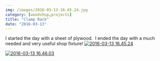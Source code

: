 ```yaml
---
img: /images/2016-03-13-16.45.24.jpg
category: [woodshop,projects]
title: "Clamp Rack"
date: "2016-03-13"
---
```


I started the day with a sheet of plywood.  I ended the day with a much needed and very useful shop fixture! [![2016-03-13 16.45.24](/images/2016-03-13-16.45.24.jpg)](http://blog.duanemcguire.com/wp-content/uploads/2016/03/2016-03-13-16.45.24.jpg)

[![2016-03-13 16.46.03](/images/2016-03-13-16.46.031.jpg)](http://blog.duanemcguire.com/wp-content/uploads/2016/03/2016-03-13-16.46.031.jpg) 
